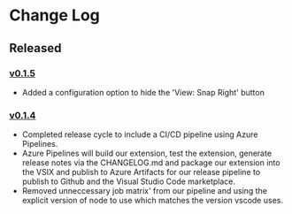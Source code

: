 # Change Log

## Released

### [v0.1.5]

- Added a configuration option to hide the 'View: Snap Right' button

### [v0.1.4]

- Completed release cycle to include a CI/CD pipeline using Azure Pipelines.
- Azure Pipelines will build our extension, test the extension, generate release notes via the CHANGELOG.md and package our extension into the VSIX and publish to Azure Artifacts for our release pipeline to publish to Github and the Visual Studio Code marketplace.
- Removed unneccessary job matrix' from our pipeline and using the explicit version of node to use which matches the version vscode uses.

[v0.1.5]: https://github.com/parithon/vscode-snap-TextEditor/compare/v0.1.4...v0.1.5
[v0.1.4]: https://github.com/parithon/vscode-snap-TextEditor/compare/v0.1.0...v0.1.4
